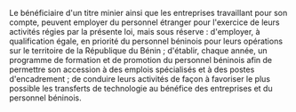 Le bénéficiaire d'un titre minier ainsi que les
entreprises travaillant pour son compte, peuvent employer du personnel
étranger pour l'exercice de leurs activités régies par la présente loi,
mais sous réserve :
d'employer, à qualification égale, en priorité du personnel béninois
pour leurs opérations sur le territoire de la République du Bénin ;
d'établir, chaque année, un programme de formation et de promotion du
personnel béninois afin de permettre son accession à des emplois
spécialisés et à des postes d'encadrement ;
de conduire leurs activités de façon à favoriser le plus possible les
transferts de technologie au bénéfice des entreprises et du personnel
béninois.